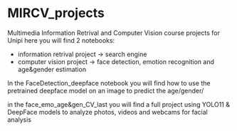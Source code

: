 # MIRCV_projects
Multimedia Information Retrival and Computer Vision course projects for Unipi
here you will find 2 notebooks:
- information retrival project -> search engine 
- computer vision project -> face detection, emotion recognition and age&gender estimation



In the FaceDetection_deepface notebook you will find how to use the pretrained deepface model on an image to predict the age/gender/ 

in the face_emo_age&gen_CV_last you will find a full project using YOLO11 & DeepFace models to analyze photos, videos and webcams for facial analysis



